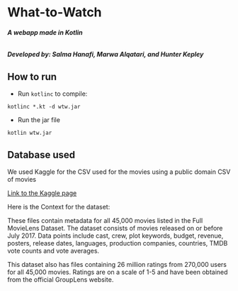 # What-to-Watch

###### **A webapp made in Kotlin**

##### Developed by: Salma Hanafi, Marwa Alqatari, and Hunter Kepley

## How to run

* Run `kotlinc` to compile:

`kotlinc *.kt -d wtw.jar`

* Run the jar file

`kotlin wtw.jar`

## Database used

We used Kaggle for the CSV used for the movies using a public domain CSV of movies

[Link to the Kaggle page](https://www.kaggle.com/rounakbanik/the-movies-dataset?select=movies_metadata.csv)

Here is the Context for the dataset:

These files contain metadata for all 45,000 movies listed in the Full MovieLens Dataset. The dataset consists of movies released on or before July 2017. Data points include cast, crew, plot keywords, budget, revenue, posters, release dates, languages, production companies, countries, TMDB vote counts and vote averages.

This dataset also has files containing 26 million ratings from 270,000 users for all 45,000 movies. Ratings are on a scale of 1-5 and have been obtained from the official GroupLens website.
